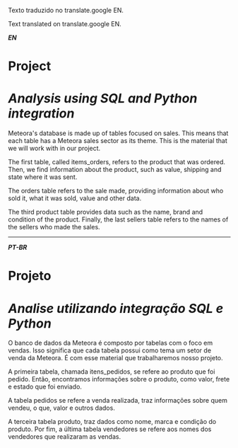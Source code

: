Texto traduzido no translate.google EN.

Text translated on translate.google EN.



***EN***


# Project

# ***Analysis using SQL and Python integration***

Meteora's database is made up of tables focused on sales. This means that each table has a Meteora sales sector as its theme. This is the material that we will work with in our project.

The first table, called items_orders, refers to the product that was ordered. Then, we find information about the product, such as value, shipping and state where it was sent.

The orders table refers to the sale made, providing information about who sold it, what it was sold, value and other data.

The third product table provides data such as the name, brand and condition of the product. Finally, the last sellers table refers to the names of the sellers who made the sales.



---
***PT-BR***

# Projeto

# ***Analise utilizando integração SQL e Python***


O banco de dados da Meteora é composto por tabelas com o foco em vendas. Isso significa que cada tabela possui como tema um setor de venda da Meteora. É com esse material que trabalharemos nosso projeto.

A primeira tabela, chamada itens_pedidos, se refere ao produto que foi pedido. Então, encontramos informações sobre o produto, como valor, frete e estado que foi enviado.

A tabela pedidos se refere a venda realizada, traz informações sobre quem vendeu, o que, valor e outros dados.

A terceira tabela produto, traz dados como nome, marca e condição do produto. Por fim, a última tabela vendedores se refere aos nomes dos vendedores que realizaram as vendas.


